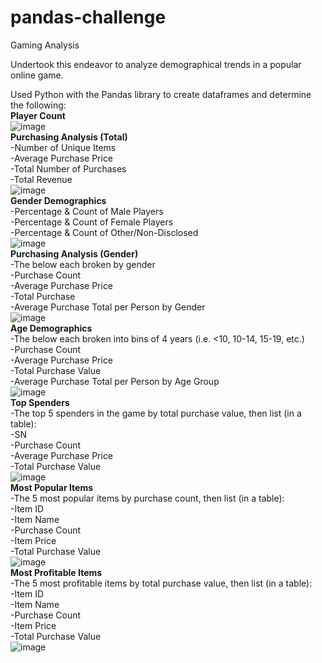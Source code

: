 # pandas-challenge
Gaming Analysis

Undertook this endeavor to analyze demographical trends in a popular online game.<br />

Used Python with the Pandas library to create dataframes and determine the following:<br />
<b>Player Count</b><br />
![image](https://github.com/KotR9001/pandas-challenge/assets/57807780/ace6ea1d-4807-4d21-9245-91c07459e379)
<br />
<b>Purchasing Analysis (Total)</b><br />
-Number of Unique Items<br />
-Average Purchase Price<br />
-Total Number of Purchases<br />
-Total Revenue<br />
![image](https://github.com/KotR9001/pandas-challenge/assets/57807780/10cbfc2c-74df-4447-a535-8f6511f1a56a)
<br />
<b>Gender Demographics</b><br />
-Percentage & Count of Male Players<br />
-Percentage & Count of Female Players<br />
-Percentage & Count of Other/Non-Disclosed<br />
![image](https://github.com/KotR9001/pandas-challenge/assets/57807780/4516cd0f-292b-469c-98f2-0fd24f3dc7b1)
<br />
<b>Purchasing Analysis (Gender)</b><br />
-The below each broken by gender<br />
  -Purchase Count<br />
  -Average Purchase Price<br />
  -Total Purchase<br />
  -Average Purchase Total per Person by Gender<br />
![image](https://github.com/KotR9001/pandas-challenge/assets/57807780/d645521a-c43f-415e-884d-13180f6a04fa)
<br />
<b>Age Demographics</b><br />
-The below each broken into bins of 4 years (i.e. <10, 10-14, 15-19, etc.)<br />
  -Purchase Count<br />
  -Average Purchase Price<br />
  -Total Purchase Value<br />
  -Average Purchase Total per Person by Age Group<br />
![image](https://github.com/KotR9001/pandas-challenge/assets/57807780/af32a37a-47d2-4e15-93b2-a784044e50f6)
<br />
<b>Top Spenders</b><br />
-The top 5 spenders in the game by total purchase value, then list (in a table):<br />
  -SN<br />
  -Purchase Count<br />
  -Average Purchase Price<br />
  -Total Purchase Value<br />
![image](https://github.com/KotR9001/pandas-challenge/assets/57807780/6d8984f4-4e6c-4bf3-b4b8-24d28fcd5e86)
<br />
<b>Most Popular Items</b><br />
-The 5 most popular items by purchase count, then list (in a table):<br />
  -Item ID<br />
  -Item Name<br />
  -Purchase Count<br />
  -Item Price<br />
  -Total Purchase Value<br />
![image](https://github.com/KotR9001/pandas-challenge/assets/57807780/c90abd46-ab71-4bef-815d-5a8f17a59481)
<br />
<b>Most Profitable Items</b><br />
-The 5 most profitable items by total purchase value, then list (in a table):<br />
  -Item ID<br />
  -Item Name<br />
  -Purchase Count<br />
  -Item Price<br />
  -Total Purchase Value<br />
![image](https://github.com/KotR9001/pandas-challenge/assets/57807780/2552a8e1-2775-4bf3-9d86-9f7f13ab261f)
